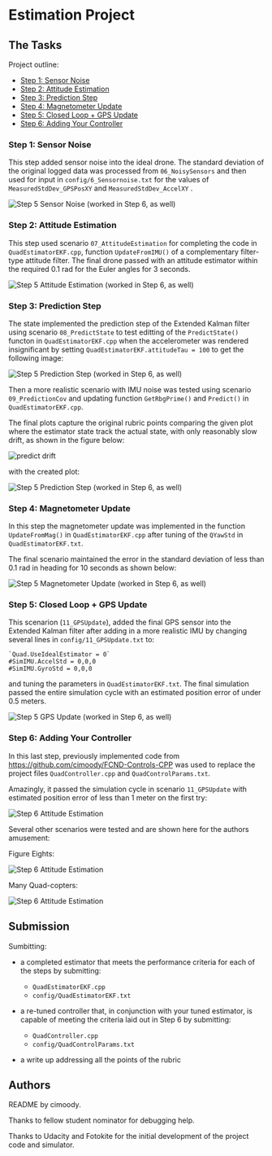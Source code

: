 # Estimation Project #

## The Tasks ##

Project outline:

 - [Step 1: Sensor Noise](#step-1-sensor-noise)
 - [Step 2: Attitude Estimation](#step-2-attitude-estimation)
 - [Step 3: Prediction Step](#step-3-prediction-step)
 - [Step 4: Magnetometer Update](#step-4-magnetometer-update)
 - [Step 5: Closed Loop + GPS Update](#step-5-closed-loop--gps-update)
 - [Step 6: Adding Your Controller](#step-6-adding-your-controller)



### Step 1: Sensor Noise ###

This step added sensor noise into the ideal drone. The standard deviation of the original logged data was processed from `06_NoisySensors` and then used for input in `config/6_Sensornoise.txt` for  the values of `MeasuredStdDev_GPSPosXY` and `MeasuredStdDev_AccelXY` .

![Step 5 Sensor Noise (worked in Step 6, as well)](images/solution_images/06_SensorNoise_NonIdeal_t9p515s.png)


### Step 2: Attitude Estimation ###

This step used scenario `07_AttitudeEstimation` for completing the code in `QuadEstimatorEKF.cpp`, function `UpdateFromIMU()` of a complementary filter-type attitude filter. The final drone passed with an attitude estimator within the required 0.1 rad for the Euler angles for 3 seconds.

![Step 5 Attitude Estimation (worked in Step 6, as well)](images/solution_images/07_AttitudeEstimation_NonIdeal_t3p520s.png)


### Step 3: Prediction Step ###

The state implemented the prediction step of the Extended Kalman filter using scenario `08_PredictState` to test editting of the `PredictState()` functon in `QuadEstimatorEKF.cpp` when the accelerometer was rendered insignificant by setting `QuadEstimatorEKF.attitudeTau = 100` to get the following image:

![Step 5 Prediction Step (worked in Step 6, as well)](images/solution_images/08_PredictState_NonIdeal_t25p283s.png)

Then a more realistic scenario with IMU noise was tested using scenario `09_PredictionCov` and updating function `GetRbgPrime()` and `Predict()` in `QuadEstimatorEKF.cpp`.

The final plots capture the original rubric points comparing the given plot where the estimator state track the actual state, with only reasonably slow drift, as shown in the figure below:

![predict drift](images/predict-slow-drift.png)

with the created plot:

![Step 5 Prediction Step (worked in Step 6, as well)](images/solution_images/09_PredictCovariance_NonIdeal_t0.975s.png)


### Step 4: Magnetometer Update ###

In this step the magnetometer update was implemented in the function `UpdateFromMag()` in `QuadEstimatorEKF.cpp` after tuning of the `QYawStd` in `QuadEstimatorEKF.txt`.

The final scenario maintained the error in the standard deviation of less than 0.1 rad in heading for 10 seconds as shown below:

![Step 5 Magnetometer Update (worked in Step 6, as well)](images/solution_images/10_MagUpdate_NonIdeal_t19.506s.png)


### Step 5: Closed Loop + GPS Update ###

This scenarion (`11_GPSUpdate`), added the final GPS sensor into the Extended Kalman filter after adding in a more realistic IMU by changing several lines in `config/11_GPSUpdate.txt` to:
```
`Quad.UseIdealEstimator = 0`
#SimIMU.AccelStd = 0,0,0
#SimIMU.GyroStd = 0,0,0
```

and tuning the parameters in `QuadEstimatorEKF.txt`. 
The final simulation passed the entire simulation cycle with an estimated position error of under 0.5 meters.

![Step 5 GPS Update (worked in Step 6, as well)](images/solution_images/Step_5_NonIdeal_t20p795s.png)


### Step 6: Adding Your Controller ###

In this last step, previously implemented code from https://github.com/cimoody/FCND-Controls-CPP was used to replace the project files `QuadController.cpp` and `QuadControlParams.txt`.

Amazingly, it passed the simulation cycle in scenario `11_GPSUpdate` with estimated position error of less than 1 meter on the first try:

![Step 6 Attitude Estimation](images/solution_images/Step_6_11_GPSUpdate_t20p940s.png)

Several other scenarios were tested and are shown here for the authors amusement:

Figure Eights:

![Step 6 Attitude Estimation](images/solution_images/Step_6_X_TestMavlink_t7.845s.png)

Many Quad-copters:

![Step 6 Attitude Estimation](images/solution_images/Step_6_TestManyQuads_t9p540s.png)



## Submission ##

Sumbitting:

 - a completed estimator that meets the performance criteria for each of the steps by submitting:
   - `QuadEstimatorEKF.cpp`
   - `config/QuadEstimatorEKF.txt`

 - a re-tuned controller that, in conjunction with your tuned estimator, is capable of meeting the criteria laid out in Step 6 by submitting:
   - `QuadController.cpp`
   - `config/QuadControlParams.txt`

 - a write up addressing all the points of the rubric


## Authors ##

README by cimoody.

Thanks to fellow student nominator for debugging help.

Thanks to Udacity and Fotokite for the initial development of the project code and simulator.